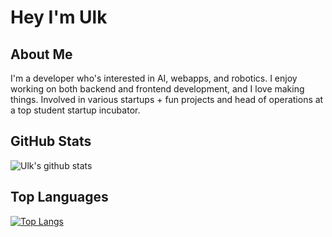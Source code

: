 # Hey I'm Ulk

## About Me

I'm a developer who's interested in AI, webapps, and robotics. I enjoy working on both backend and frontend development, and I love making things. Involved in various startups + fun projects and head of operations at a top student startup incubator.

## GitHub Stats
![Ulk's github stats](https://github-readme-stats-mocha-chi-44.vercel.app/api?username=Ulk-G&show_icons=true&theme=radical)

## Top Languages
[![Top Langs](https://github-readme-stats-mocha-chi-44.vercel.app/api/top-langs/?username=Ulk-G&layout=compact&theme=radical)](https://github.com/anuraghazra/github-readme-stats)
